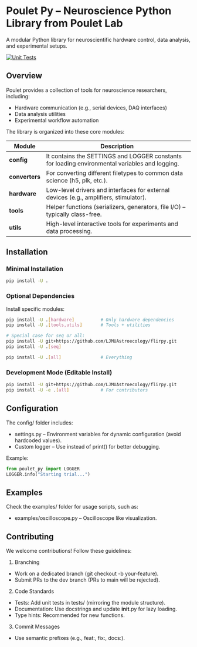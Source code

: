 # Poulet Py – Neuroscience Python Library from Poulet Lab
A modular Python library for neuroscientific hardware control, data analysis, and experimental setups.

[![Unit Tests](https://github.com/poulet-lab/poulet_py/actions/workflows/test-suite.yml/badge.svg?branch=main)](https://github.com/poulet-lab/poulet_py/actions/workflows/test-suite.yml)

## Overview
Poulet provides a collection of tools for neuroscience researchers, including:
* Hardware communication (e.g., serial devices, DAQ interfaces)
* Data analysis utilities
* Experimental workflow automation

The library is organized into these core modules:

|Module        |Description|
| --------     | ------- |
|**config**    |It contains the SETTINGS and LOGGER constants for loading environmental variables and logging.|
|**converters**|For converting different filetypes to common data science (h5, plk, etc.).|
|**hardware**  |Low-level drivers and interfaces for external devices (e.g., amplifiers, stimulator).|
|**tools**     |Helper functions (serializers, generators, file I/O) – typically class-free.|
|**utils**     |High-level interactive tools for experiments and data processing.|

## Installation
### Minimal Installation
```sh
pip install -U .
```

### Optional Dependencies
Install specific modules:
```sh
pip install -U .[hardware]          # Only hardware dependencies
pip install -U .[tools,utils]       # Tools + utilities

# Special case for seq or all:
pip install -U git+https://github.com/LJMUAstroecology/flirpy.git
pip install -U .[seq]

pip install -U .[all]               # Everything
```

### Development Mode (Editable Install)
```sh
pip install -U git+https://github.com/LJMUAstroecology/flirpy.git
pip install -U -e .[all]            # For contributors
```

## Configuration
The config/ folder includes:
* settings.py – Environment variables for dynamic configuration (avoid hardcoded values).
* Custom logger – Use instead of print() for better debugging.

Example:
```python
from poulet_py import LOGGER
LOGGER.info("Starting trial...")
```

## Examples
Check the examples/ folder for usage scripts, such as:
* examples/oscilloscope.py – Oscilloscope like visualization.

## Contributing
We welcome contributions! Follow these guidelines:

1. Branching
  * Work on a dedicated branch (git checkout -b your-feature).
  * Submit PRs to the dev branch (PRs to main will be rejected).
  
2. Code Standards
  * Tests: Add unit tests in tests/ (mirroring the module structure).
  * Documentation: Use docstrings and update __init__.py for lazy loading.
  * Type hints: Recommended for new functions.

3. Commit Messages
  * Use semantic prefixes (e.g., feat:, fix:, docs:).

